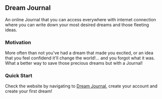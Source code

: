 ## Dream Journal
An online Journal that you can access everywhere with internet connection where you can write down your most desired dreams and those fleeting ideas.

### Motivation
More often than not you've had a dream that made you excited, or an idea that you feel confidend it'll change the world!... and you forgot what it was.
What a better way to save those precious dreams but with a Journal!

### Quick Start
Check the website by navigating to [Dream Journal](dream-journal-b5dda.web.app/), create your account and create your first dream!



